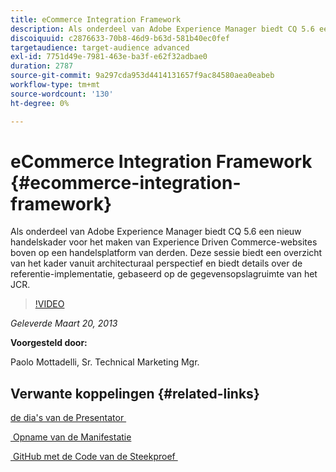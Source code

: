 ```yaml
---
title: eCommerce Integration Framework
description: Als onderdeel van Adobe Experience Manager biedt CQ 5.6 een nieuw Commerce Framework voor het maken van Experience Driven Commerce-websites boven op een handelsplatform van derden. Deze sessie biedt een overzicht van het framework vanuit architecturaal perspectief en biedt een aantal details over de referentie-implementatie, gebaseerd op de gegevensopslagruimte van het JCR.
discoiquuid: c2876633-70b8-46d9-b63d-581b40ec0fef
targetaudience: target-audience advanced
exl-id: 7751d49e-7981-463e-ba3f-e62f32adbae0
duration: 2787
source-git-commit: 9a297cda953d4414131657f9ac84580aea0eabeb
workflow-type: tm+mt
source-wordcount: '130'
ht-degree: 0%

---
```


# eCommerce Integration Framework {#ecommerce-integration-framework}

Als onderdeel van Adobe Experience Manager biedt CQ 5.6 een nieuw handelskader voor het maken van Experience Driven Commerce-websites boven op een handelsplatform van derden. Deze sessie biedt een overzicht van het kader vanuit architecturaal perspectief en biedt details over de referentie-implementatie, gebaseerd op de gegevensopslagruimte van het JCR.

>[!VIDEO](https://video.tv.adobe.com/v/19577/?quality=9)

*Geleverde Maart 20, 2013*

**Voorgesteld door:**

Paolo Mottadelli, Sr. Technical Marketing Mgr.

## Verwante koppelingen {#related-links}

[&#x200B; de dia&#39;s van de Presentator &#x200B;](https://www.slideshare.net/paolomoz/aem-cq-ecommerce-framework)

[&#x200B; Opname van de Manifestatie &#x200B;](https://vimeo.com/62251523)

[&#x200B; GitHub met de Code van de Steekproef &#x200B;](https://github.com/paolomoz/cq-commerce-impl-sample)
